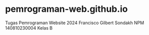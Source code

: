 # pemrograman-web.github.io
Tugas Pemrograman Website 2024 Francisco Gilbert Sondakh NPM 140810230004 Kelas B

